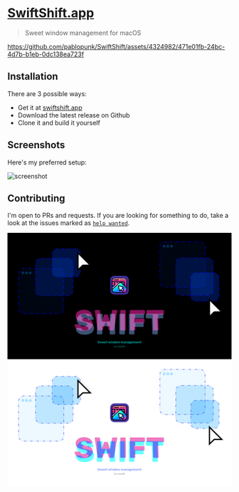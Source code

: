 # [SwiftShift.app](https://swiftshift.app)


> Sweet window management for macOS

https://github.com/pablopunk/SwiftShift/assets/4324982/471e01fb-24bc-4d7b-b1eb-0dc138ea723f

## Installation

There are 3 possible ways:

* Get it at [swiftshift.app](https://swiftshift.app)
* Download the latest release on Github
* Clone it and build it yourself

## Screenshots

Here's my preferred setup:

![screenshot](https://github.com/pablopunk/SwiftShift/assets/4324982/d1fd407c-c52b-4cc6-8ac5-6f38227e0920)

## Contributing

I'm open to PRs and requests. If you are looking for something to do, take a look at the issues marked as [`help wanted`](https://github.com/pablopunk/SwiftShift/issues?q=is:issue+is:open+label:%22help+wanted%22).

![header](https://github.com/pablopunk/swiftshift.app/blob/main/public/header-dark-extended.png?raw=true#gh-dark-mode-only)
![header](https://github.com/pablopunk/swiftshift.app/blob/main/public/header-light-extended.png?raw=true#gh-light-mode-only)
